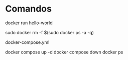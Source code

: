 # Comandos

docker run hello-world

sudo docker rm -f $(sudo docker ps -a -q)

docker-compose.yml

docker compose up -d
docker compose down
docker ps